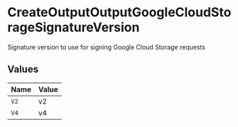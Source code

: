 # CreateOutputOutputGoogleCloudStorageSignatureVersion

Signature version to use for signing Google Cloud Storage requests


## Values

| Name  | Value |
| ----- | ----- |
| `V2`  | v2    |
| `V4`  | v4    |